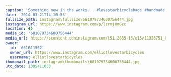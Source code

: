 ```yaml
---
caption: 'Something new in the works... #lovestarbicyclebags #handmade'
date: '2014-03-21T14:10:53'
fullsize_path: instagram\fullsize\681079734600756444.jpg
instagram_url: https://www.instagram.com/p/lzrmj8mGzc
location: {}
media_id: '681079734600756444'
media_url: https://scontent.cdninstagram.com/t51.2885-15/e15/11326751_858749514162745_730420562_n.jpg?ig_cache_key=NjgxMDc5NzM0NjAwNzU2NDQ0.2
owner:
  id: '661611562'
  owner_url: https://www.instagram.com/elliotlovestarbicycles
  username: elliotlovestarbicycles
thumbnail_path: instagram\thumbnails\681079734600756444.jpg
utc_date: 1395411053
---
```

